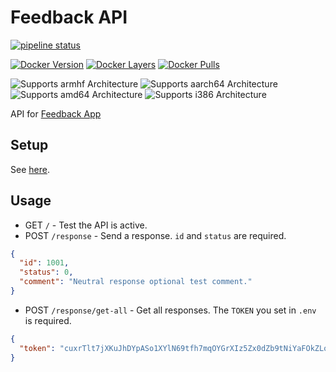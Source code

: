 # Feedback API

[![pipeline status](https://gitlab.com/timmo/feedback-api/badges/master/pipeline.svg)](https://gitlab.com/timmo/feedback-api/commits/master)

[![Docker Version][version-shield]][microbadger]
[![Docker Layers][layers-shield]][microbadger]
[![Docker Pulls][pulls-shield]][dockerhub]

![Supports armhf Architecture][armhf-shield]
![Supports aarch64 Architecture][aarch64-shield]
![Supports amd64 Architecture][amd64-shield]
![Supports i386 Architecture][i386-shield]

API for [Feedback App][feedback-app]

## Setup

See [here][feedback-app].

## Usage

- GET `/` - Test the API is active.
- POST `/response` - Send a response. `id` and `status` are required.

```json
{
  "id": 1001,
  "status": 0,
  "comment": "Neutral response optional test comment."
}
```

- POST `/response/get-all` - Get all responses. The `TOKEN` you set in `.env`
 is required.

```json
{
  "token": "cuxrTlt7jXKuJhDYpASo1XYlN69tfh7mqOYGrXIz5Zx0dZb9tNiYaFOkZLoQ9tdR"
}
```

[feedback-app]: https://github.com/timmo001/feedback-app
[aarch64-shield]: https://img.shields.io/badge/aarch64-yes-green.svg
[amd64-shield]: https://img.shields.io/badge/amd64-yes-green.svg
[armhf-shield]: https://img.shields.io/badge/armhf-yes-green.svg
[i386-shield]: https://img.shields.io/badge/i386-yes-green.svg
[dockerhub]: https://hub.docker.com/r/timmo001/feedback-api
[layers-shield]: https://images.microbadger.com/badges/image/timmo001/feedback-api.svg
[microbadger]: https://microbadger.com/images/timmo001/feedback-api
[pulls-shield]: https://img.shields.io/docker/pulls/timmo001/feedback-api.svg
[version-shield]: https://images.microbadger.com/badges/version/timmo001/feedback-api.svg
